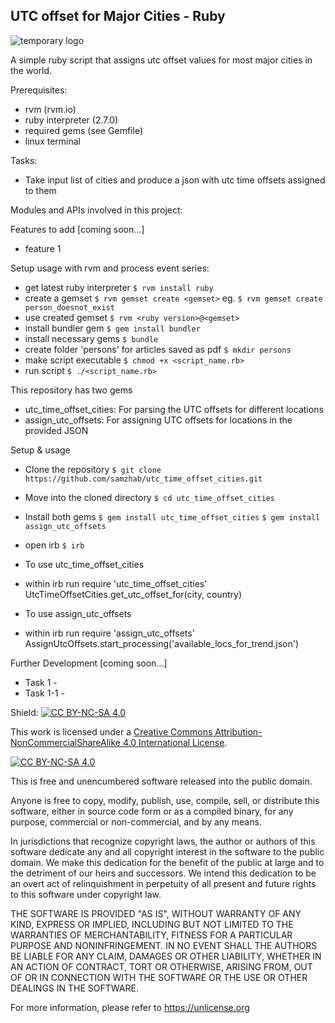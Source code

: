 ## UTC offset for Major Cities - Ruby

![temporary logo](https://bt-strike.s3-us-west-2.amazonaws.com/images/ruby.gif 'bt-strike temporary logo')

A simple ruby script that assigns utc offset values for most major cities in the world.

Prerequisites:

- rvm (rvm.io)
- ruby interpreter (2.7.0)
- required gems (see Gemfile)
- linux terminal

Tasks:

- Take input list of cities and produce a json with utc time offsets assigned to them<!-- * current state 1 -->
<!-- * current state 2  -->

Modules and APIs involved in this project:

<!-- * to fill later  -->

Features to add [coming soon...]

- feature 1

Setup usage with rvm and process event series:

- get latest ruby interpreter
  `$ rvm install ruby`
- create a gemset
  `$ rvm gemset create <gemset>`
  eg. `$ rvm gemset create person_doesnot_exist`
- use created gemset
  `$ rvm <ruby version>@<gemset>`
- install bundler gem
  `$ gem install bundler`
- install necessary gems
  `$ bundle`
- create folder 'persons' for articles saved as pdf
  `$ mkdir persons`
- make script executable
  `$ chmod +x <script_name.rb>`
- run script
  `$ ./<script_name.rb>`

This repository has two gems

- utc_time_offset_cities: For parsing the UTC offsets for different locations
- assign_utc_offsets: For assigning UTC offsets for locations in the provided JSON

Setup & usage

- Clone the repository
  `$ git clone https://github.com/samzhab/utc_time_offset_cities.git`
- Move into the cloned directory
  `$ cd utc_time_offset_cities`
- Install both gems
  `$ gem install utc_time_offset_cities`
  `$ gem install assign_utc_offsets`
- open irb
  `$ irb`

- To use utc_time_offset_cities
- within irb run
  require 'utc_time_offset_cities'
  UtcTimeOffsetCities.get_utc_offset_for(city, country)

- To use assign_utc_offsets
- within irb run
  require 'assign_utc_offsets'
  AssignUtcOffsets.start_processing('available_locs_for_trend.json')

Further Development [coming soon...]

- Task 1 -
- Task 1-1 -

Shield: [![CC BY-NC-SA 4.0][cc-by-nc-sa-shield]][cc-by-nc-sa]

This work is licensed under a
[Creative Commons Attribution-NonCommercialShareAlike 4.0 International License][cc-by-nc-sa].

[![CC BY-NC-SA 4.0][cc-by-nc-sa-image]][cc-by-nc-sa]

[cc-by-nc-sa]: http://creativecommons.org/licenses/by-nc-sa/4.0/
[cc-by-nc-sa-image]: https://licensebuttons.net/l/by-nc-sa/4.0/88x31.png
[cc-by-nc-sa-shield]: https://img.shields.io/badge/License-CC%20BY--NC--SA%204.0-lightgrey.svg

This is free and unencumbered software released into the public domain.

Anyone is free to copy, modify, publish, use, compile, sell, or
distribute this software, either in source code form or as a compiled
binary, for any purpose, commercial or non-commercial, and by any
means.

In jurisdictions that recognize copyright laws, the author or authors
of this software dedicate any and all copyright interest in the
software to the public domain. We make this dedication for the benefit
of the public at large and to the detriment of our heirs and
successors. We intend this dedication to be an overt act of
relinquishment in perpetuity of all present and future rights to this
software under copyright law.

THE SOFTWARE IS PROVIDED "AS IS", WITHOUT WARRANTY OF ANY KIND,
EXPRESS OR IMPLIED, INCLUDING BUT NOT LIMITED TO THE WARRANTIES OF
MERCHANTABILITY, FITNESS FOR A PARTICULAR PURPOSE AND NONINFRINGEMENT.
IN NO EVENT SHALL THE AUTHORS BE LIABLE FOR ANY CLAIM, DAMAGES OR
OTHER LIABILITY, WHETHER IN AN ACTION OF CONTRACT, TORT OR OTHERWISE,
ARISING FROM, OUT OF OR IN CONNECTION WITH THE SOFTWARE OR THE USE OR
OTHER DEALINGS IN THE SOFTWARE.

For more information, please refer to <https://unlicense.org>
